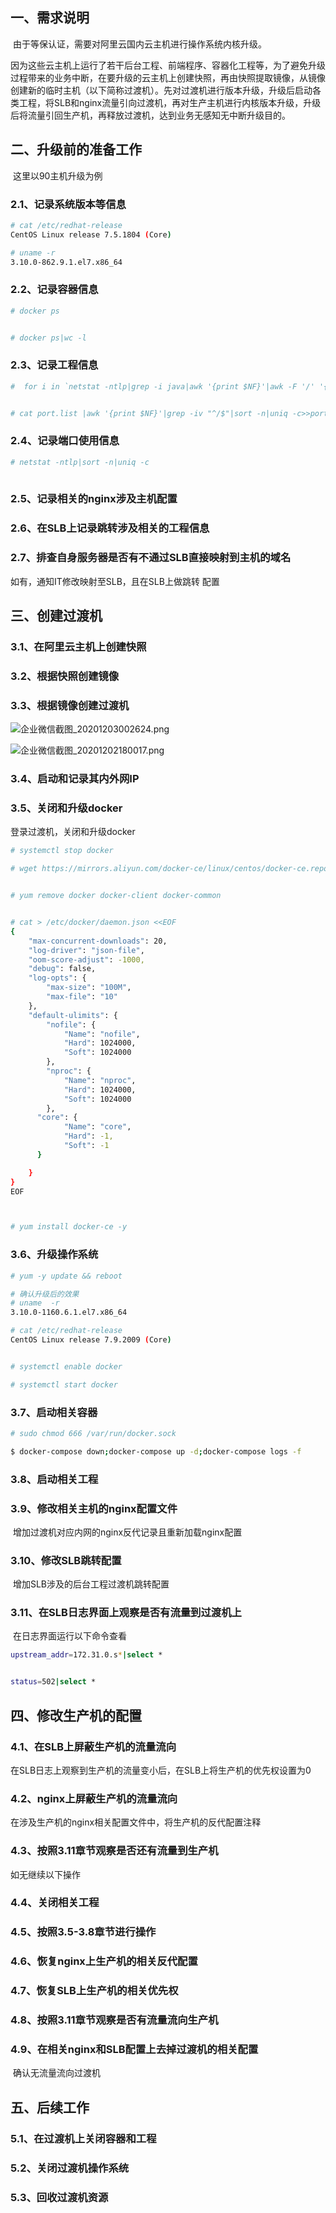 ## 一、需求说明

​			由于等保认证，需要对阿里云国内云主机进行操作系统内核升级。

​            因为这些云主机上运行了若干后台工程、前端程序、容器化工程等，为了避免升级过程带来的业务中断，在要升级的云主机上创建快照，再由快照提取镜像，从镜像创建新的临时主机（以下简称过渡机）。先对过渡机进行版本升级，升级后启动各类工程，将SLB和nginx流量引向过渡机，再对生产主机进行内核版本升级，升级后将流量引回生产机，再释放过渡机，达到业务无感知无中断升级目的。





## 二、升级前的准备工作

​       这里以90主机升级为例

### 2.1、记录系统版本等信息

```bash
# cat /etc/redhat-release 
CentOS Linux release 7.5.1804 (Core) 

# uname -r
3.10.0-862.9.1.el7.x86_64
```



### 2.2、记录容器信息

```bash
# docker ps


# docker ps|wc -l

```





### 2.3、记录工程信息

```bash
#  for i in `netstat -ntlp|grep -i java|awk '{print $NF}'|awk -F '/' '{print $1}'`; do ls -lt /proc/$i/cwd>>port.list; done


# cat port.list |awk '{print $NF}'|grep -iv "^/$"|sort -n|uniq -c>>port2.list

```



### 2.4、记录端口使用信息

```bash
# netstat -ntlp|sort -n|uniq -c
      
```





### 2.5、记录相关的nginx涉及主机配置



### 2.6、在SLB上记录跳转涉及相关的工程信息





### 2.7、排查自身服务器是否有不通过SLB直接映射到主机的域名

如有，通知IT修改映射至SLB，且在SLB上做跳转 配置







## 三、创建过渡机

### 3.1、在阿里云主机上创建快照



### 3.2、根据快照创建镜像



### 3.3、根据镜像创建过渡机



![企业微信截图_20201203002624.png](http://ww1.sinaimg.cn/large/007Xg1efgy1gl9z69yuubj30nk0ec40r.jpg)



![企业微信截图_20201202180017.png](http://ww1.sinaimg.cn/large/007Xg1efgy1gl9z75e1d7j31hc0qbjtn.jpg)



### 3.4、启动和记录其内外网IP



### 3.5、关闭和升级docker

登录过渡机，关闭和升级docker

```bash
# systemctl stop docker

# wget https://mirrors.aliyun.com/docker-ce/linux/centos/docker-ce.repo -O /etc/yum.repos.d/docker-ce.repo


# yum remove docker docker-client docker-common


# cat > /etc/docker/daemon.json <<EOF
{
    "max-concurrent-downloads": 20,
    "log-driver": "json-file",
    "oom-score-adjust": -1000,
    "debug": false,
    "log-opts": {
        "max-size": "100M",
        "max-file": "10"
    },
    "default-ulimits": {
        "nofile": {
            "Name": "nofile",
            "Hard": 1024000,
            "Soft": 1024000
        },
        "nproc": {
            "Name": "nproc",
            "Hard": 1024000,
            "Soft": 1024000
        },
      "core": {
            "Name": "core",
            "Hard": -1,
            "Soft": -1    
      }

    }
}
EOF



# yum install docker-ce -y 
```



### 3.6、升级操作系统

```bash
# yum -y update && reboot

# 确认升级后的效果
# uname  -r
3.10.0-1160.6.1.el7.x86_64

# cat /etc/redhat-release 
CentOS Linux release 7.9.2009 (Core)


# systemctl enable docker

# systemctl start docker
```



### 3.7、启动相关容器

```bash
# sudo chmod 666 /var/run/docker.sock 

$ docker-compose down;docker-compose up -d;docker-compose logs -f
```



### 3.8、启动相关工程





### 3.9、修改相关主机的nginx配置文件

​          增加过渡机对应内网的nginx反代记录且重新加载nginx配置



### 3.10、修改SLB跳转配置

​            增加SLB涉及的后台工程过渡机跳转配置



### 3.11、在SLB日志界面上观察是否有流量到过渡机上

​        在日志界面运行以下命令查看

```bash
upstream_addr=172.31.0.s*|select *


status=502|select *
```







## 四、修改生产机的配置

###   4.1、在SLB上屏蔽生产机的流量流向

​             在SLB日志上观察到生产机的流量变小后，在SLB上将生产机的优先权设置为0





### 4.2、nginx上屏蔽生产机的流量流向

在涉及生产机的nginx相关配置文件中，将生产机的反代配置注释



### 4.3、按照3.11章节观察是否还有流量到生产机

如无继续以下操作

### 4.4、关闭相关工程



### 4.5、按照3.5-3.8章节进行操作



### 4.6、恢复nginx上生产机的相关反代配置



### 4.7、恢复SLB上生产机的相关优先权



### 4.8、按照3.11章节观察是否有流量流向生产机



### 4.9、在相关nginx和SLB配置上去掉过渡机的相关配置

​       确认无流量流向过渡机





## 五、后续工作

### 5.1、在过渡机上关闭容器和工程



### 5.2、关闭过渡机操作系统



### 5.3、回收过渡机资源






